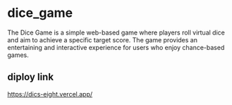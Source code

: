 # dice_game
The Dice Game is a simple web-based game where players roll virtual dice and aim to achieve a specific target score. The game provides an entertaining and interactive experience for users who enjoy chance-based games.
## diploy link 
https://dics-eight.vercel.app/

